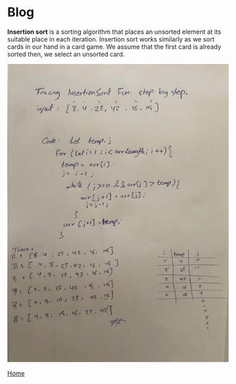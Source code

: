 # Blog

**Insertion sort** is a sorting algorithm that places an unsorted element at its suitable place in each iteration. Insertion sort works similarly as we sort cards in our hand in a card game. We assume that the first card is already sorted then, we select an unsorted card.

![](./insertionSortb.PNG.jpeg)

[Home](./README.md)